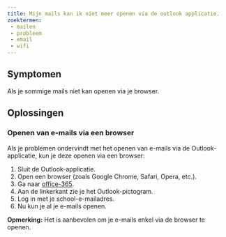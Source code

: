 ```yaml
---
title: Mijn mails kan ik niet meer openen via de outlook applicatie.
zoektermen:
 - mailen
 - probleem
 - email
 - wifi
---
```


## Symptomen

Als je sommige mails niet kan openen via je browser.

## Oplossingen

### Openen van e-mails via een browser

Als je problemen ondervindt met het openen van e-mails via de Outlook-applicatie, kun je deze openen via een browser:

1. Sluit de Outlook-applicatie.
2. Open een browser (zoals Google Chrome, Safari, Opera, etc.).
3. Ga naar [office-365](https://www.office.com/?auth=2).
4. Aan de linkerkant zie je het Outlook-pictogram.
5. Log in met je school-e-mailadres.
6. Nu kun je al je e-mails openen.

**Opmerking:** Het is aanbevolen om je e-mails enkel via de browser te openen.

